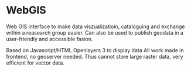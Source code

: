 # WebGIS

Web GIS interface to make data viszualizatioin, cataloguing and exchange within a reasearch group easier.
Can also be used to publish geodata in a user-friendly and accessible fasion.

Based on Javascript/HTML
Openlayers 3 to display data
All work made in frontend, no geoserver needed.
Thus cannot store large raster data, very efficient for vector data.


